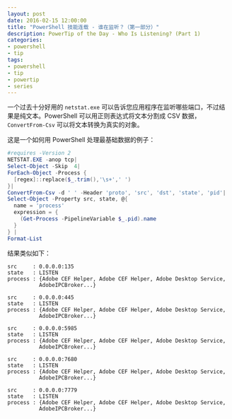 ```yaml
---
layout: post
date: 2016-02-15 12:00:00
title: "PowerShell 技能连载 - 谁在监听？（第一部分）"
description: PowerTip of the Day - Who Is Listening? (Part 1)
categories:
- powershell
- tip
tags:
- powershell
- tip
- powertip
- series
---
```

一个过去十分好用的 `netstat.exe` 可以告诉您应用程序在监听哪些端口，不过结果是纯文本。PowerShell 可以用正则表达式将文本分割成 CSV 数据，`ConvertFrom-Csv` 可以将文本转换为真实的对象。

这是一个如何用 PowerShell 处理最基础数据的例子：

```powershell
#requires -Version 2
NETSTAT.EXE -anop tcp| 
Select-Object -Skip  4|
ForEach-Object -Process {
  [regex]::replace($_.trim(),'\s+',' ')
}|
ConvertFrom-Csv -d ' ' -Header 'proto', 'src', 'dst', 'state', 'pid'|
Select-Object -Property src, state, @{
  name = 'process'
  expression = {
    (Get-Process -PipelineVariable $_.pid).name
  }
} |
Format-List
```

结果类似如下：

    src     : 0.0.0.0:135
    state   : LISTEN
    process : {Adobe CEF Helper, Adobe CEF Helper, Adobe Desktop Service, 
              AdobeIPCBroker...}
    
    src     : 0.0.0.0:445
    state   : LISTEN
    process : {Adobe CEF Helper, Adobe CEF Helper, Adobe Desktop Service, 
              AdobeIPCBroker...}
    
    src     : 0.0.0.0:5985
    state   : LISTEN
    process : {Adobe CEF Helper, Adobe CEF Helper, Adobe Desktop Service, 
              AdobeIPCBroker...}
    
    src     : 0.0.0.0:7680
    state   : LISTEN
    process : {Adobe CEF Helper, Adobe CEF Helper, Adobe Desktop Service, 
              AdobeIPCBroker...}
    
    src     : 0.0.0.0:7779
    state   : LISTEN
    process : {Adobe CEF Helper, Adobe CEF Helper, Adobe Desktop Service, 
              AdobeIPCBroker...}

<!--本文国际来源：[Who Is Listening? (Part 1)](http://community.idera.com/powershell/powertips/b/tips/posts/who-is-listening-part-1)-->
